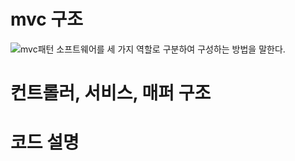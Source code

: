 # mvc 구조
![mvc패턴](https://github.com/dlaej/jstg/blob/main/mvc.png)
소프트웨어를 세 가지 역할로 구분하여 구성하는 방법을 말한다.

# 컨트롤러, 서비스, 매퍼 구조
# 코드 설명
